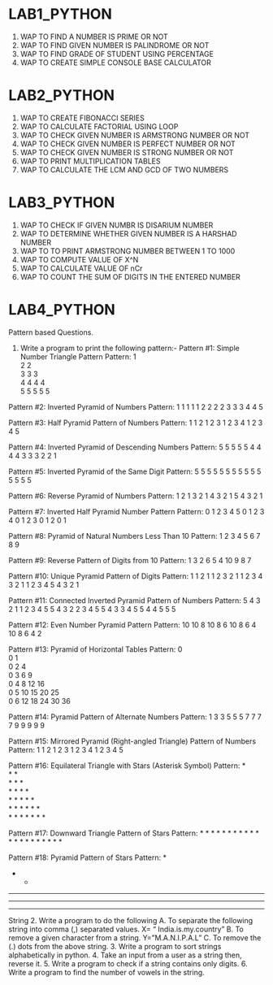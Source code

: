 # LAB1_PYTHON
 1. WAP TO FIND A NUMBER IS PRIME OR NOT
 2. WAP TO FIND GIVEN NUMBER IS PALINDROME OR NOT
 3. WAP TO FIND GRADE OF STUDENT USING PERCENTAGE
 4. WAP TO CREATE SIMPLE CONSOLE BASE CALCULATOR
    
# LAB2_PYTHON
 1. WAP TO CREATE FIBONACCI SERIES
 2. WAP TO CALCULATE FACTORIAL USING LOOP
 3. WAP TO CHECK GIVEN NUMBER IS ARMSTRONG NUMBER OR NOT
 4. WAP TO CHECK GIVEN NUMBER IS PERFECT NUMBER OR NOT
 5. WAP TO CHECK GIVEN NUMBER IS STRONG NUMBER OR NOT
 6. WAP TO PRINT MULTIPLICATION TABLES
 7. WAP TO CALCULATE THE LCM AND GCD OF TWO NUMBERS

# LAB3_PYTHON
 1. WAP TO CHECK IF GIVEN NUMBR IS DISARIUM NUMBER
 2. WAP TO DETERMINE WHETHER GIVEN NUMBER IS A HARSHAD NUMBER
 3. WAP TO TO PRINT ARMSTRONG NUMBER BETWEEN 1 TO 1000
 4. WAP TO COMPUTE VALUE OF X^N
 5. WAP TO CALCULATE VALUE OF nCr
 6. WAP TO COUNT THE SUM OF DIGITS IN THE ENTERED NUMBER

# LAB4_PYTHON
Pattern based Questions.
1.	Write a program to print the following pattern:-
Pattern #1: Simple Number Triangle Pattern
Pattern:
1  
2 2  
3 3 3  
4 4 4 4  
5 5 5 5 5
  	
Pattern #2: Inverted Pyramid of Numbers
Pattern:
1 1 1 1 1 
 2 2 2 2 
  3 3 3 
   4 4 
    5
    
Pattern #3: Half Pyramid Pattern of Numbers
Pattern:
        1 
      1 2 
    1 2 3 
  1 2 3 4 
1 2 3 4 5

Pattern #4: Inverted Pyramid of Descending Numbers
Pattern:
5 5 5 5 5 
 4 4 4 4 
  3 3 3 
   2 2 
    1
    
Pattern #5: Inverted Pyramid of the Same Digit
Pattern:
5 5 5 5 5 
 5 5 5 5 
  5 5 5 
   5 5 
    5
    
Pattern #6: Reverse Pyramid of Numbers
Pattern:
        1 
      2 1 
    3 2 1 
  4 3 2 1 
5 4 3 2 1

Pattern #7: Inverted Half Pyramid Number Pattern
Pattern:
0 1 2 3 4 5 
0 1 2 3 4 
0 1 2 3 
0 1 2 
0 1

Pattern #8: Pyramid of Natural Numbers Less Than 10
Pattern:
1 
2 3 4 
5 6 7 8 9

Pattern #9: Reverse Pattern of Digits from 10 
Pattern:
1
3 2
6 5 4
10 9 8 7

Pattern #10: Unique Pyramid Pattern of Digits
Pattern:
1 
1 2 1 
1 2 3 2 1 
1 2 3 4 3 2 1 
1 2 3 4 5 4 3 2 1

Pattern #11: Connected Inverted Pyramid Pattern of Numbers
Pattern:
5 4 3 2 1 1 2 3 4 5 
5 4 3 2 2 3 4 5 
5 4 3 3 4 5 
5 4 4 5 
5 5

Pattern #12: Even Number Pyramid Pattern
Pattern:
10 
10 8 
10 8 6 
10 8 6 4 
10 8 6 4 2

Pattern #13: Pyramid of Horizontal Tables
Pattern:
0  
0 1  
0 2 4  
0 3 6 9  
0 4 8 12 16  
0 5 10 15 20 25  
0 6 12 18 24 30 36

Pattern #14: Pyramid Pattern of Alternate Numbers
Pattern:
1 
3 3 
5 5 5 
7 7 7 7 
9 9 9 9 9

Pattern #15: Mirrored Pyramid (Right-angled Triangle) Pattern of Numbers
Pattern:
     1 
    1 2 
   1 2 3 
  1 2 3 4 
 1 2 3 4 5
 
Pattern #16: Equilateral Triangle with Stars (Asterisk Symbol)
Pattern:
            *   
           * *   
          * * *   
         * * * *   
        * * * * *   
       * * * * * *   
      * * * * * * *
      
Pattern #17: Downward Triangle Pattern of Stars
Pattern:
        * * * * * * 
         * * * * * 
          * * * * 
           * * * 
            * * 
             * 
             
Pattern #18: Pyramid Pattern of Stars
Pattern:
* 
* * 
* * * 
* * * * 
* * * * *

String
2.	Write a program to do the following
  A. To separate the following string into comma (,) separated values. X= “ India.is.my.country”
  B. To remove a given character from a string. Y=”M.A.N.I.P.A.L” 
  C. To remove the (.) dots from the above string.
3.	Write a program to sort strings alphabetically in python. 
4.	Take an input from a user as a string then, reverse it.
5.	Write a program to check if a string contains only digits.
6.	Write a program to find the number of vowels in the string.
